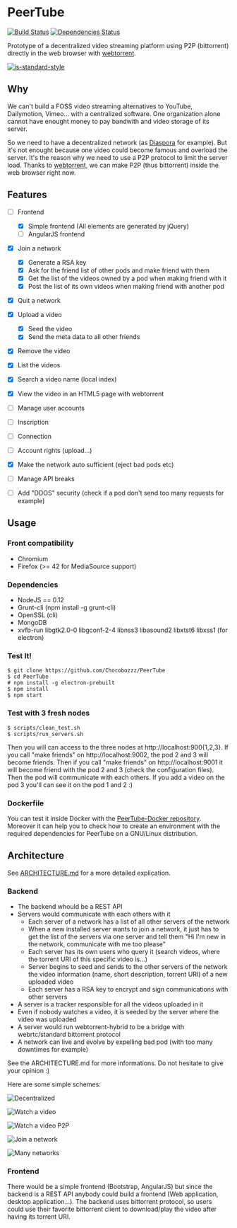 # PeerTube

[![Build Status](https://travis-ci.org/Chocobozzz/PeerTube.svg?branch=master)](https://travis-ci.org/Chocobozzz/PeerTube)
[![Dependencies Status](https://david-dm.org/Chocobozzz/PeerTube.svg)](https://david-dm.org/Chocobozzz/PeerTube)

Prototype of a decentralized video streaming platform using P2P (bittorrent) directly in the web browser with [webtorrent](https://github.com/feross/webtorrent).

[![js-standard-style](https://cdn.rawgit.com/feross/standard/master/badge.svg)](https://github.com/feross/standard)

## Why

We can't build a FOSS video streaming alternatives to YouTube, Dailymotion, Vimeo... with a centralized software. One organization alone cannot have enought money to pay bandwith and video storage of its server.

So we need to have a decentralized network (as [Diaspora](https://github.com/diaspora/diaspora) for example).
But it's not enought because one video could become famous and overload the server.
It's the reason why we need to use a P2P protocol to limit the server load.
Thanks to [webtorrent](https://github.com/feross/webtorrent), we can make P2P (thus bittorrent) inside the web browser right now.

## Features

- [ ] Frontend
  - [X] Simple frontend (All elements are generated by jQuery)
  - [ ] AngularJS frontend
- [X] Join a network
  - [X] Generate a RSA key
  - [X] Ask for the friend list of other pods and make friend with them
  - [X] Get the list of the videos owned by a pod when making friend with it
  - [X] Post the list of its own videos when making friend with another pod
- [X] Quit a network
- [X] Upload a video
  - [X] Seed the video
  - [X] Send the meta data to all other friends
- [X] Remove the video
- [X] List the videos
- [X] Search a video name (local index)
- [X] View the video in an HTML5 page with webtorrent
- [ ]  Manage user accounts
  - [ ] Inscription
  - [ ] Connection
  - [ ] Account rights (upload...)
- [X] Make the network auto sufficient (eject bad pods etc)
- [ ] Manage API breaks
- [ ] Add "DDOS" security (check if a pod don't send too many requests for example)


## Usage

### Front compatibility

  * Chromium
  * Firefox (>= 42 for MediaSource support)

### Dependencies

  * NodeJS == 0.12
  * Grunt-cli (npm install -g grunt-cli)
  * OpenSSL (cli)
  * MongoDB
  * xvfb-run libgtk2.0-0 libgconf-2-4 libnss3 libasound2 libxtst6 libxss1 (for electron)

### Test It!

    $ git clone https://github.com/Chocobozzz/PeerTube
    $ cd PeerTube
    # npm install -g electron-prebuilt
    $ npm install
    $ npm start

### Test with 3 fresh nodes

    $ scripts/clean_test.sh
    $ scripts/run_servers.sh

Then you will can access to the three nodes at http://localhost:900{1,2,3}. If you call "make friends" on http://localhost:9002, the pod 2 and 3 will become friends. Then if you call "make friends" on http://localhost:9001 it will become friend with the pod 2 and 3 (check the configuration files). Then the pod will communicate with each others. If you add a video on the pod 3 you'll can see it on the pod 1 and 2 :)

### Dockerfile

You can test it inside Docker with the [PeerTube-Docker repository](https://github.com/Chocobozzz/PeerTube-Docker). Moreover it can help you to check how to create an environment with the required dependencies for PeerTube on a GNU/Linux distribution.

## Architecture

See [ARCHITECTURE.md](https://github.com/Chocobozzz/PeerTube/blob/master/ARCHITECTURE.md) for a more detailed explication.

### Backend

  * The backend whould be a REST API
  * Servers would communicate with each others with it
    * Each server of a network has a list of all other servers of the network
    * When a new installed server wants to join a network, it just has to get the list of the servers via one server and tell them "Hi I'm new in the network, communicate with me too please"
    * Each server has its own users who query it (search videos, where the torrent URI of this specific video is...)
    * Server begins to seed and sends to the other servers of the network the video information (name, short description, torrent URI) of a new uploaded video
    * Each server has a RSA key to encrypt and sign communications with other servers
  * A server is a tracker responsible for all the videos uploaded in it
  * Even if nobody watches a video, it is seeded by the server where the video was uploaded
  * A server would run webtorrent-hybrid to be a bridge with webrtc/standard bittorrent protocol
  * A network can live and evolve by expelling bad pod (with too many downtimes for example)

See the ARCHITECTURE.md for more informations. Do not hesitate to give your opinion :)

Here are some simple schemes:

![Decentralized](http://lutim.cpy.re/aV2pawRz)

![Watch a video](http://lutim.cpy.re/AlOeoVPi)

![Watch a video P2P](http://lutim.cpy.re/fb0JH6C3)

![Join a network](http://lutim.cpy.re/ijuCgmpI)

![Many networks](http://lutim.cpy.re/iz8mXHug)

### Frontend

There would be a simple frontend (Bootstrap, AngularJS) but since the backend is a REST API anybody could build a frontend (Web application, desktop application...).
The backend uses bittorrent protocol, so users could use their favorite bittorrent client to download/play the video after having its torrent URI.
